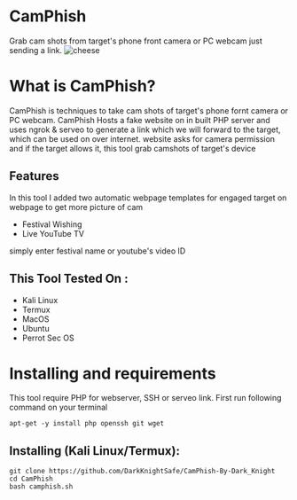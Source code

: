 # CamPhish
Grab cam shots from target's phone front camera or PC webcam just sending a link.
![cheese](https://1.bp.blogspot.com/-f3geEj7jPKM/XPnMl8Q7O1I/AAAAAAAABQc/FRMfjWD_vwEeCXcWL5FjClHggv3lem0_QCLcBGAs/s1600/uploads%25252Fcard%25252Fimage%25252F851047%25252F7b1a3ea3-c5ff-4ca9-a8e8-bdd988baa384.jpg%25252F950x534__filters%25253Aquality%25252890%252529.jpg)

# What is CamPhish?
<p>CamPhish is techniques to take cam shots of target's phone fornt camera or PC webcam. CamPhish Hosts a fake website on in built PHP server and uses ngrok & serveo to generate a link which we will forward to the target, which can be used on over internet. website asks for camera permission and if the target allows it, this tool grab camshots of target's device</p>

## Features
<p>In this tool I added two automatic webpage templates for engaged target on webpage to get more picture of cam</p>
<ul>
  <li>Festival Wishing</li>
  <li>Live YouTube TV</li>
</ul>
<p>simply enter festival name or youtube's video ID</p>

## This Tool Tested On :
<ul>
  <li>Kali Linux</li>
  <li>Termux</li>
  <li>MacOS</li>
  <li>Ubuntu</li>
  <li>Perrot Sec OS</li>
</ul>

# Installing and requirements
<p>This tool require PHP for webserver, SSH or serveo link. First run following command on your terminal</p>

```
apt-get -y install php openssh git wget
```

## Installing (Kali Linux/Termux):

```
git clone https://github.com/DarkKnightSafe/CamPhish-By-Dark_Knight
cd CamPhish
bash camphish.sh
```
